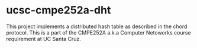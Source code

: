 # ucsc-cmpe252a-dht
This project implements a distributed hash table as described in the chord protocol. This is a part of the CMPE252A a.k.a Computer Netoworks course requirement at UC Santa Cruz. 

